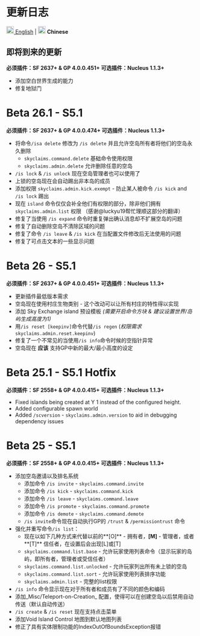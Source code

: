 # 更新日志

<a href="https://github.com/DevOnTheRocks/SkyClaims/blob/sponge/api-5/CHANGELOG.md"><img src="https://github.com/DevOnTheRocks/SkyClaims/wiki/images/united_states.png" title="en-US" height="20"> English</a>
| <img src="https://github.com/DevOnTheRocks/SkyClaims/wiki/images/china.png" title="zh-CN" height="20"> <b>Chinese</b>

## 即将到来的更新
**必须插件：SF 2637+ & GP 4.0.0.451+ 可选插件：Nucleus 1.1.3+**
- 添加空白世界生成的能力
- 修复地狱门

# Beta 26.1 - S5.1
**必须插件：SF 2637+ & GP 4.0.0.474+ 可选插件：Nucleus 1.1.3+**
- 将命令`/isa delete` 修改为 `/is delete` 并且允许空岛所有者将他们的空岛永久删除
    - `skyclaims.command.delete` 基础命令使用权限
    - `skyclaims.admin.delete` 允许删除任意的空岛
- `/is lock` & `/is unlock` 现在空岛管理者也可以使用了
- 上锁的空岛现在会自动踢出非本岛的成员
- 添加权限 `skyclaims.admin.kick.exempt` - 防止某人被命令 `/is kick` and `/is lock` 踢出
- 现在 `island` 命令仅仅会补全他们有权限的部分，除非他们拥有 `skyclaims.admin.list` 权限 （感谢@luckyu19帮忙理顺这部分的翻译）
- 修复了当使用 `/is expand` 命令时重复弹出确认消息却不扩展空岛的问题
- 修复了自动删除空岛不清除区域的问题
- 修复了命令 `/is leave` & `/is kick` 在当配置文件修改后无法使用的问题
- 修复了可点击文本的一些显示问题

# Beta 26 - S5.1
**必须插件：SF 2637+ & GP 4.0.0.451+ 可选插件：Nucleus 1.1.3+**
- 更新插件最低版本需求
- 空岛现在使用村庄生物类别 - 这个改动可以让所有村庄的特性得以实现
- 添加 Sky Exchange island 预设模板 _(需要开启命令方块 & 建议设置世界/岛屿生成高度为1)_
- 用`/is reset [keepinv]`命令代替`/is regen` (_权限需求_ `skyclaims.admin.reset.keepinv`)
- 修复了一个不常见的当使用`/is info`命令时候的空指针异常
- 空岛现在 **应该** 支持GP中新的最大/最小高度的设定

# Beta 25.1 - S5.1 Hotfix
**必须插件：SF 2558+ & GP 4.0.0.415+ 可选插件：Nucleus 1.1.3+**
- Fixed islands being created at Y 1 instead of the configured height.
- Added configurable spawn world
- Added `/scversion` - `skyclaims.admin.version` to aid in debugging dependency issues

# Beta 25 - S5.1
**必须插件：SF 2558+ & GP 4.0.0.415+ 可选插件：Nucleus 1.1.3+**
- 添加空岛邀请以及排名系统
    - 添加命令 `/is invite` - `skyclaims.command.invite`
    - 添加命令 `/is kick` - `skyclaims.command.kick`
    - 添加命令 `/is leave` - `skyclaims.command.leave`
    - 添加命令 `/is promote` - `skyclaims.command.promote`
    - 添加命令 `/is demote` - `skyclaims.command.demote`
    - `/is invite`命令现在自动执行GP的 `/trust` & `/permissiontrust` 命令
- 强化并重写命令`/is list`：
    - 现在以如下几种方式来代替以前的**[O]** - 拥有者，**[M]** - 管理者，或者**[T]**  信任者，在设置后会出现[L]或[T]
    - `skyclaims.command.list.base` - 允许玩家使用列表命令（显示玩家的岛屿，即所有者，管理者或受信任者）
    - `skyclaims.command.list.unlocked` - 允许玩家列出所有未上锁的空岛
    - `skyclaims.command.list.sort` - 允许玩家使用列表排序功能
    - `skyclaims.admin.list` - 完整的list权限
- `/is info` 命令显示现在对于所有者和成员有了不同的颜色和编码
- 添加_Misc/Teleport-on-Creation_ 配置，使得可以在创建空岛以后禁用自动传送（默认自动传送）
- `/is create` & `/is reset` 现在支持点击菜单
- 添加Void Island Control 地图到默认地图列表
- 修正了具有实体限制功能的IndexOutOfBoundsException报错
